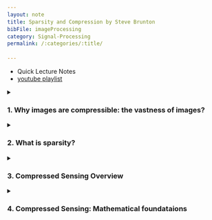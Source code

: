 ```yaml
---
layout: note
title: Sparsity and Compression by Steve Brunton
bibFile: imageProcessing
category: Signal-Processing
permalink: /:categories/:title/

---
```



- Quick Lecture Notes
- [youtube playlist](https://www.youtube.com/playlist?list=PLMrJAkhIeNNRHP5UA-gIimsXLQyHXxRty)

 

<details>
  <summary>
    <h3> 
      1. Why images are compressible: the vastness of images? 
    </h3>
  </summary>
    <img src="/assets/images/cs/whyCompression.PNG"/>
</details>

<details>
  <summary>
    <h3> 
      2. What is sparsity?
    </h3>
  </summary>
    <img src="/assets/images/cs/sparsity.PNG"/>
</details>


<details>
  <summary>
    <h3> 
      3. Compressed Sensing Overview
    </h3>
  </summary>
      <details>
        <summary>
          <h4> 
            Std. Compression?
          </h4>
        </summary>
          <img src="/assets/images/cs/stdCompress.PNG"/>
      </details>
      <details>
        <summary>
          <h4> 
            Idea of Compressed Sensing
          </h4>
        </summary>
          <img src="/assets/images/cs/CompressSensing.PNG"/>
      </details>
</details>


<details>
  <summary>
    <h3> 
      4. Compressed Sensing: Mathematical foundataions
    </h3>
  </summary>
    <img src="/assets/images/cs/mathOverview.PNG"/>
</details>






